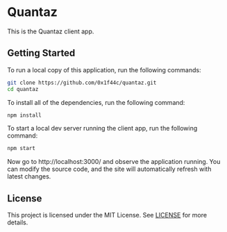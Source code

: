 # Quantaz

This is the Quantaz client app.

## Getting Started

To run a local copy of this application, run the following commands:

```bash
git clone https://github.com/0x1f44c/quantaz.git
cd quantaz
```

To install all of the dependencies, run the following command:

```bash
npm install
```

To start a local dev server running the client app, run the following command:

```bash
npm start
```

Now go to http://localhost:3000/ and observe the application running. You can modify the source code, and the site will automatically refresh with latest changes.

## License

This project is licensed under the MIT License. See [LICENSE](LICENSE) for more details.
